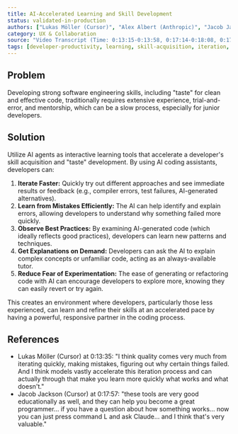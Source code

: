 ```yaml
---
title: AI-Accelerated Learning and Skill Development
status: validated-in-production
authors: ["Lukas Möller (Cursor)", "Alex Albert (Anthropic)", "Jacob Jackson (Cursor)"]
category: UX & Collaboration
source: "Video Transcript (Time: 0:13:15-0:13:58, 0:17:14-0:18:08, 0:17:57-0:18:07)"
tags: [developer-productivity, learning, skill-acquisition, iteration, feedback, taste-development, education, junior-developer]
---
```


## Problem
Developing strong software engineering skills, including "taste" for clean and effective code, traditionally requires extensive experience, trial-and-error, and mentorship, which can be a slow process, especially for junior developers.

## Solution
Utilize AI agents as interactive learning tools that accelerate a developer's skill acquisition and "taste" development. By using AI coding assistants, developers can:

1.  **Iterate Faster:** Quickly try out different approaches and see immediate results or feedback (e.g., compiler errors, test failures, AI-generated alternatives).
2.  **Learn from Mistakes Efficiently:** The AI can help identify and explain errors, allowing developers to understand why something failed more quickly.
3.  **Observe Best Practices:** By examining AI-generated code (which ideally reflects good practices), developers can learn new patterns and techniques.
4.  **Get Explanations on Demand:** Developers can ask the AI to explain complex concepts or unfamiliar code, acting as an always-available tutor.
5.  **Reduce Fear of Experimentation:** The ease of generating or refactoring code with AI can encourage developers to explore more, knowing they can easily revert or try again.

This creates an environment where developers, particularly those less experienced, can learn and refine their skills at an accelerated pace by having a powerful, responsive partner in the coding process.

## References
- Lukas Möller (Cursor) at 0:13:35: "I think quality comes very much from iterating quickly, making mistakes, figuring out why certain things failed. And I think models vastly accelerate this iteration process and can actually through that make you learn more quickly what works and what doesn't."
- Jacob Jackson (Cursor) at 0:17:57: "these tools are very good educationally as well, and they can help you become a great programmer... if you have a question about how something works... now you can just press command L and ask Claude... and I think that's very valuable."